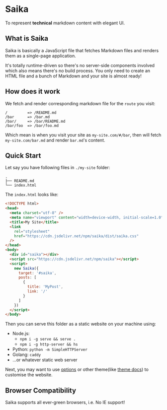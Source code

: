 # Saika <PkgVersion name="saika" />

To represent **technical** markdown content with elegant UI.

## What is Saika

Saika is basically a JavaScript file that fetches Markdown files and renders them as a single-page application.

It's totally runtime-driven so there's no server-side components involved which also means there's no build process. You only need to create an HTML file and a bunch of Markdown and your site is almost ready!

## How does it work

We fetch and render corresponding markdown file for the `route` you visit:

```
/         => /README.md
/bar      => /bar.md
/bar/     => /bar/README.md
/bar/foo  => /bar/foo.md
```

Which mean is when you visit your site as `my-site.com/#/bar`, then will fetch `my-site.com/bar.md` and render `bar.md`'s content.

## Quick Start

Let say you have following files in `./my-site` folder:

```
.
├── README.md
└── index.html
```

The `index.html` looks like:

```html {highlight: ['6-9', '12-24']}
<!DOCTYPE html>
<head>
  <meta charset="utf-8" />
  <meta name="viewport" content="width=device-width, initial-scale=1.0" />
  <title>My Site</title>
  <link
    rel="stylesheet"
    href="https://cdn.jsdelivr.net/npm/saika/dist/saika.css"
  />
</head>
<body>
  <div id="saika"></div>
  <script src="https://cdn.jsdelivr.net/npm/saika"></script>
  <script>
    new Saika({
      target: '#saika',
      posts: [
        {
          title: 'MyPost',
          link: '/'
        }
      ]
    })
  </script>
</body>
```

Then you can serve this folder as a static website on your machine using:

- Node.js:
  - `npm i -g serve && serve .`
  - `npm i -g http-server && hs`
- Python: `python -m SimpleHTTPServer`
- Golang: `caddy`
- ...or whatever static web server

Next, you may want to use [options](/reference/options) or other theme(like [theme docs](/theme/docs)) to customise the website.

## Browser Compatibility

Saika supports all ever-green browsers, i.e. No IE support!
